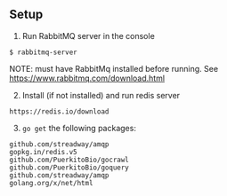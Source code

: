 ## Setup
1) Run RabbitMQ server in the console

```
$ rabbitmq-server
```
NOTE: must have RabbitMq installed before running. See https://www.rabbitmq.com/download.html

2) Install (if not installed) and run redis server
```
https://redis.io/download
```

3) `go get` the following packages:
```
github.com/streadway/amqp
gopkg.in/redis.v5
github.com/PuerkitoBio/gocrawl
github.com/PuerkitoBio/goquery
github.com/streadway/amqp
golang.org/x/net/html
```
